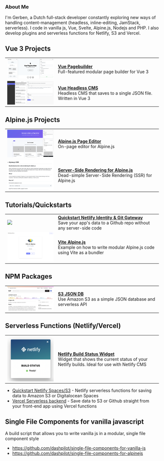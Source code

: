 ### About Me

I'm Gerben, a Dutch full-stack developer constantly exploring new ways of handling content-management (headless, inline-editing, JamStack, serverless). I code in vanilla js, Vue, Svelte, Alpine.js, Nodejs and PHP. I also develop plugins and serverless functions for Netlify, S3 and Vercel.


## Vue 3 Projects
<table>
    <tr>
        <td width="33%">
            <a href="https://github.com/dashpilot/vue-pagebuilder"><img src="https://raw.githubusercontent.com/dashpilot/vue-pagebuilder/main/editor/img/app-preview2.png" width="100%" /></a>
        </td>
        <td>
            <strong><a href="https://github.com/dashpilot/vue-pagebuilder">Vue Pagebuilder</a></strong><br>
            Full-featured modular page builder for Vue 3
        </td>
    </tr>
    <tr>
        <td width="33%">
            <a href="https://github.com/dashpilot/vue-headless-cms"><img src="https://raw.githubusercontent.com/dashpilot/dashpilot-json-cms/main/public/img/preview.png" width="100%" /></a>
        </td>
        <td>
            <strong><a href="https://github.com/dashpilot/vue-headless-cms">Vue Headless CMS</a></strong><br>
            Headless CMS that saves to a single JSON file. Written in Vue 3
        </td>
    </tr>
</table>

## Alpine.js Projects
<table>
    <tr>
        <td width="33%">
            <a href="https://github.com/dashpilot/alpinejs-page-editor"><img src="https://raw.githubusercontent.com/dashpilot/alpinejs-page-editor/main/img/preview.png" width="100%" /></a>
        </td>
        <td>
            <strong><a href="https://github.com/dashpilot/alpinejs-page-editor">Alpine.js Page Editor</a></strong><br>
            On-page editor for Alpine.js
        </td>
    </tr>
       <tr>
        <td width="33%">
            <a href="https://github.com/dashpilot/alpinejs-ssr"><img src="https://raw.githubusercontent.com/dashpilot/dashpilot/main/img/alpinejs-ssr-preview.png" width="100%" /></a>
        </td>
        <td>
            <strong><a href="https://github.com/dashpilot/alpinejs-ssr">Server-Side Rendering for Alpine.js</a></strong><br>
           Dead-simple Server-Side Rendering (SSR) for Alpine.js
        </td>
    </tr>
</table>


## Tutorials/Quickstarts

<table>
    <tr>
        <td width="33%">
            <a href="https://github.com/dashpilot/netlify-identity-git-gateway"><img src="https://raw.githubusercontent.com/dashpilot/netlify-identity-git-gateway/master/devto.png" width="100%" /></a>
        </td>
        <td>
            <strong><a href="https://github.com/dashpilot/netlify-identity-git-gateway">Quickstart Netlify Identity & Git Gateway</a></strong><br>
            Save your app's data to a Github repo without any server-side code
        </td>
    </tr>
        <tr>
        <td width="33%">
            <a href="https://github.com/dashpilot/vite-alpinejs"><img src="https://raw.githubusercontent.com/dashpilot/vite-alpinejs/main/public/img/preview.jpg" width="100%" /></a>
        </td>
        <td>
            <strong><a href="https://github.com/dashpilot/vite-alpinejs">Vite Alpine.js</a></strong><br>
            Example on how to write modular Alpine.js code using Vite as a bundler
        </td>
    </tr>
</table>



## NPM Packages

<table>
    <tr>
        <td width="33%">
            <a href="https://github.com/dashpilot/s3-json-db"><img src="https://raw.githubusercontent.com/dashpilot/dashpilot/main/img/s3-json-db-npm.png" width="100%" /></a>
        </td>
        <td>
            <strong><a href="https://github.com/dashpilot/s3-json-db">S3 JSON DB</a></strong><br>
            Use Amazon S3 as a simple JSON database and serverless API
        </td>
    </tr>
</table>

## Serverless Functions (Netlify/Vercel)
<table>
    <tr>
        <td width="33%">
            <a href="https://github.com/dashpilot/netlify-build-status-widget"><img src="https://raw.githubusercontent.com/dashpilot/dashpilot/main/img/netlify-build-status-widget.png" width="100%" /></a>
        </td>
        <td>
            <strong><a href="https://github.com/dashpilot/netlify-build-status-widget">Netlify Build Status Widget</a></strong><br>
            Widget that shows the current status of your Netlify builds. Ideal for use with Netlify CMS
        </td>
    </tr>
</table>

- [Quickstart Netlify Spaces/S3](https://github.com/dashpilot/quickstart-netlify-spaces) - Netlify serverless functions for saving data to Amazon S3 or Digitalocean Spaces
- [Vercel Serverless backend](https://github.com/dashpilot/vercel-serverless-backend) - Save data to S3 or Github straight from your front-end app using Vercel functions

## Single File Components for vanilla javascript
A build script that allows you to write vanilla js in a modular, single file component style 

- https://github.com/dashpilot/single-file-components-for-vanilla-js
- https://github.com/dashpilot/single-file-components-for-alpinejs


<!--
## Under development and experiments
- [Dashpilot Headless CMS](https://github.com/dashpilot/dashpilot-headless-cms) - Headless, multi-site CMS written in Svelte
- [Vanilla SPA](https://github.com/dashpilot/vanilla-spa) Single page app and router without a framework, written in vanilla JS. Uses handlebars for templating

### Inline Editors
- [Vue Pagebuilder](https://github.com/dashpilot/vue-pagebuilder) - Vue 3 Page Builder
- [Svelte inline editor](https://github.com/dashpilot/svelte-inline-editor) Inline on-page editor, works with Svelte Templates
- [HTML template editor](https://github.com/dashpilot/html-template-editor) Inline on-page editor, works with any html template

- [Sitefiction](https://sitefiction-builder.dashpilot.vercel.app/) Most fully featured version, built with Svelte
- [Sitefiction, different approach](https://sitefiction-data-attr.vercel.app/) Svelte experiment that uses live-editing via a panel on the side, features image upload and can be used with non-Svelte templates

Add Later: 
- editscreen


**dashpilot/dashpilot** is a ✨ _special_ ✨ repository because its `README.md` (this file) appears on your GitHub profile.

Here are some ideas to get you started:

- 🔭 I’m currently working on ...
- 🌱 I’m currently learning ...
- 👯 I’m looking to collaborate on ...
- 🤔 I’m looking for help with ...
- 💬 Ask me about ...
- 📫 How to reach me: ...
- 😄 Pronouns: ...
- ⚡ Fun fact: ...
-->
